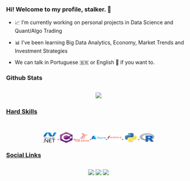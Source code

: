 ### Hi! Welcome to my profile, stalker. 👋

- 📈 I’m currently working on personal projects in Data Science and Quant/Algo Trading

- 📊 I’ve been learning Big Data Analytics, Economy, Market Trends and Investment Strategies

- We can talk in Portuguese 🇧🇷 or English 🏴󠁧󠁢󠁥󠁮󠁧󠁿 if you want to.

### Github Stats
##

<div align="center">
  <a href="https://github.com/felipe7leal">
  <img height="180em" src="https://github-readme-stats.vercel.app/api?username=felipe7leal&show_icons=true&theme=dark&include_all_commits=true&count_private=true"/>
  <!-- 
  <img height="180em" src="https://github-readme-stats.vercel.app/api/top-langs/?username=felipe7leal&layout=compact&langs_count=7&theme=dark"/> -->
</div>

### Hard Skills
##

<div align="center" style="display: inline_block"><br>
  <img align="center" alt="Felipe-Dot-Net" height="30" width="40" src="https://raw.githubusercontent.com/devicons/devicon/master/icons/dot-net/dot-net-original-wordmark.svg">
  <img align="center" alt="Felipe-Csharp" height="30" width="40" src="https://raw.githubusercontent.com/devicons/devicon/master/icons/csharp/csharp-original.svg"> 
  <img align="center" alt="Felipe-TSQL" height="30" width="40" src="https://raw.githubusercontent.com/devicons/devicon/master/icons/microsoftsqlserver/microsoftsqlserver-plain-wordmark.svg">
  <img align="center" alt="Felipe-Azure" height="30" width="40" src="https://raw.githubusercontent.com/devicons/devicon/master/icons/azure/azure-original-wordmark.svg">
  <img align="center" alt="Felipe-Apache" height="30" width="40" src="https://raw.githubusercontent.com/devicons/devicon/master/icons/apache/apache-original-wordmark.svg">  
  <img align="center" alt="Felipe-Python" height="30" width="40" src="https://raw.githubusercontent.com/devicons/devicon/master/icons/python/python-original.svg">
  <img align="center" alt="Felipe-R" height="30" width="40" src="https://raw.githubusercontent.com/devicons/devicon/master/icons/r/r-original.svg">
</div>
  
### Social Links
##

<div align="center">
   <a href="https://www.linkedin.com/in/felipe-leal-90782a7a/" target="_blank"><img src="https://img.shields.io/badge/-LinkedIn-%230077B5?style=for-the-badge&logo=linkedin&logoColor=white" target="_blank"></a>
  <a href="https://www.youtube.com/channel/UC8p-52dbj_3s0kCRpv6o1Ig" target="_blank"><img src="https://img.shields.io/badge/YouTube-FF0000?style=for-the-badge&logo=youtube&logoColor=white" target="_blank"></a>
  <a href="https://instagram.com/felipelealcruz" target="_blank"><img src="https://img.shields.io/badge/-Instagram-%23E4405F?style=for-the-badge&logo=instagram&logoColor=white" target="_blank"></a>
</div>
  
  
  


  

  
